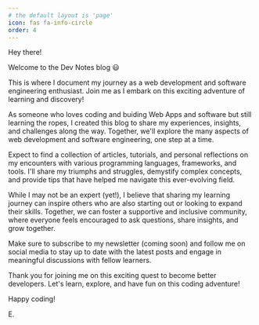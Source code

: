 ```yaml
---
# the default layout is 'page'
icon: fas fa-info-circle
order: 4
---
```


Hey there! 

Welcome to the Dev Notes blog &#x1F603; 

This is where I document my journey as a web development and software engineering enthusiast. Join me as I embark on this exciting adventure of learning and discovery!

As someone who loves coding and buiding Web Apps and software but still learning the ropes, I created this blog to share my experiences, insights, and challenges along the way. Together, we'll explore the many aspects of web development and software engineering, one step at a time.

Expect to find a collection of articles, tutorials, and personal reflections on my encounters with various programming languages, frameworks, and tools. I'll share my triumphs and struggles, demystify complex concepts, and provide tips that have helped me navigate this ever-evolving field.

While I may not be an expert (yet!), I believe that sharing my learning journey can inspire others who are also starting out or looking to expand their skills. Together, we can foster a supportive and inclusive community, where everyone feels encouraged to ask questions, share insights, and grow together.

Make sure to subscribe to my newsletter (coming soon) and follow me on social media to stay up to date with the latest posts and engage in meaningful discussions with fellow learners.

Thank you for joining me on this exciting quest to become better developers. Let's learn, explore, and have fun on this coding adventure!

Happy coding!

E.
